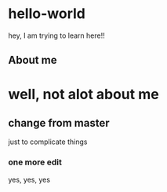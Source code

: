 # hello-world
hey, I am trying to learn here!!


## About me
well, not alot about me
=======

## change from master
just to complicate things

###  one more edit
yes, yes, yes
